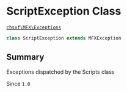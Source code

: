 # ScriptException Class

[`chsxf\MFX\Exceptions`](API-Namespace-Exceptions)

```php
class ScriptException extends MFXException
```

## Summary

Exceptions dispatched by the Scripts class

Since `1.0`


